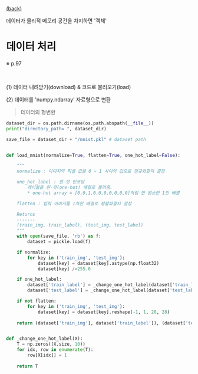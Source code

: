 [ (back) ](https://github.com/DoranLyong/DL_coding_master/tree/master/Self_tutorial/2_inference/MNIST_classify)

데이터가 물리적 메모리 공간을 차지하면 '객체' 

# 데이터 처리 
※ p.97

<br/>

(1) 데이터 내려받기(download) & 코드로 불러오기(load)

(2) 데이터를 'numpy.ndarray' 자료형으로 변환 
> 데이터의 형변환 


```python
dataset_dir = os.path.dirname(os.path.abspath(__file__))
print("directory_path= ", dataset_dir)

save_file = dataset_dir + "/mnist.pkl" # dataset path 


def load_mnist(normalize=True, flatten=True, one_hot_label=False):

    """
    normalize : 이미지의 픽셀 값을 0 ~ 1 사이의 값으로 정규화할지 결정 

    one_hot_label : 원-핫 인코딩
        레이블을 원-핫(one-hot) 배열로 돌려줌. 
        * one-hot array = [0,0,1,0,0,0,0,0,0,0]처럼 한 원소만 1인 배열

    flatten : 입력 이미지를 1차원 배열로 평활화할지 결정 

    Returns
    -------
    (train_img, train_label), (test_img, test_label)
    """
    with open(save_file, 'rb') as f:
        dataset = pickle.load(f)

    if normalize: 
        for key in ('train_img', 'test_img'):
            dataset[key] = dataset[key].astype(np.float32)
            dataset[key] /=255.0 

    if one_hot_label:
        dataset['train_label'] = _change_one_hot_label(dataset['train_label'])
        dataset['test_label'] = _change_one_hot_label(dataset['test_label'])   

    if not flatten:
        for key in ('train_img', 'test_img'):
            dataset[key] = dataset[key].reshape(-1, 1, 28, 28)
    
    return (dataset['train_img'], dataset['train_label']), (dataset['test_img'], dataset['test_label'])


def _change_one_hot_label(X):
    T = np.zeros((X.size, 10))
    for idx, row in enumerate(T):
        row[X[idx]] = 1
        
    return T




```